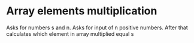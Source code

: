 # Array elements multiplication
Asks for numbers s and n. Asks for input of n positive numbers. After that calculates which element in array multiplied equal s
